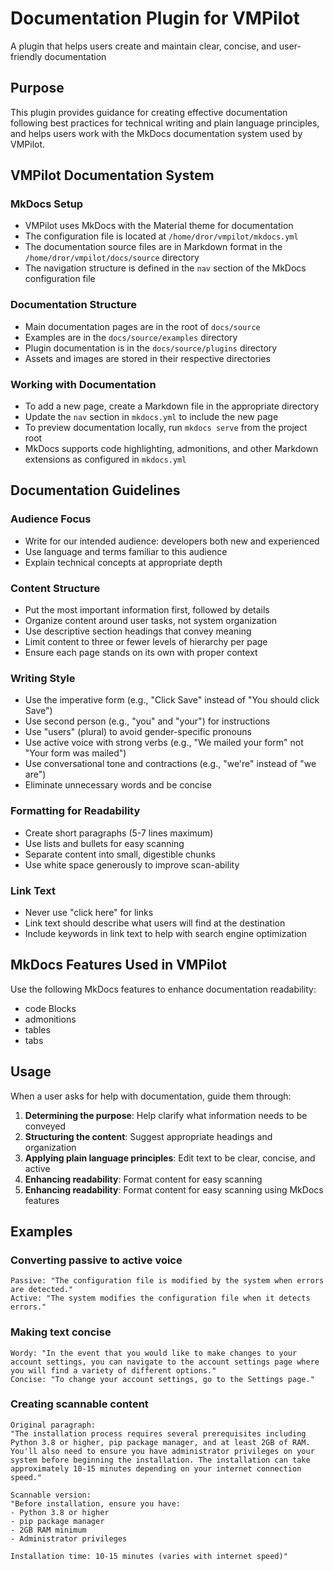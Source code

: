 # Documentation Plugin for VMPilot

A plugin that helps users create and maintain clear, concise, and user-friendly documentation

## Purpose

This plugin provides guidance for creating effective documentation following best practices for technical writing and plain language principles, and helps users work with the MkDocs documentation system used by VMPilot.

## VMPilot Documentation System

### MkDocs Setup
- VMPilot uses MkDocs with the Material theme for documentation
- The configuration file is located at `/home/dror/vmpilot/mkdocs.yml`
- The documentation source files are in Markdown format in the `/home/dror/vmpilot/docs/source` directory
- The navigation structure is defined in the `nav` section of the MkDocs configuration file

### Documentation Structure
- Main documentation pages are in the root of `docs/source`
- Examples are in the `docs/source/examples` directory
- Plugin documentation is in the `docs/source/plugins` directory
- Assets and images are stored in their respective directories

### Working with Documentation
- To add a new page, create a Markdown file in the appropriate directory
- Update the `nav` section in `mkdocs.yml` to include the new page
- To preview documentation locally, run `mkdocs serve` from the project root
- MkDocs supports code highlighting, admonitions, and other Markdown extensions as configured in `mkdocs.yml`

## Documentation Guidelines

### Audience Focus
- Write for our intended audience: developers both new and experienced
- Use language and terms familiar to this audience
- Explain technical concepts at appropriate depth

### Content Structure
- Put the most important information first, followed by details
- Organize content around user tasks, not system organization
- Use descriptive section headings that convey meaning
- Limit content to three or fewer levels of hierarchy per page
- Ensure each page stands on its own with proper context

### Writing Style
- Use the imperative form (e.g., "Click Save" instead of "You should click Save")
- Use second person (e.g., "you" and "your") for instructions
- Use "users" (plural) to avoid gender-specific pronouns
- Use active voice with strong verbs (e.g., "We mailed your form" not "Your form was mailed")
- Use conversational tone and contractions (e.g., "we're" instead of "we are")
- Eliminate unnecessary words and be concise

### Formatting for Readability
- Create short paragraphs (5-7 lines maximum)
- Use lists and bullets for easy scanning
- Separate content into small, digestible chunks
- Use white space generously to improve scan-ability

### Link Text
- Never use "click here" for links
- Link text should describe what users will find at the destination
- Include keywords in link text to help with search engine optimization

## MkDocs Features Used in VMPilot

Use the following MkDocs features to enhance documentation readability:
- code Blocks
- admonitions
- tables
- tabs

## Usage

When a user asks for help with documentation, guide them through:

1. **Determining the purpose**: Help clarify what information needs to be conveyed
2. **Structuring the content**: Suggest appropriate headings and organization
3. **Applying plain language principles**: Edit text to be clear, concise, and active
4. **Enhancing readability**: Format content for easy scanning
5. **Enhancing readability**: Format content for easy scanning using MkDocs features

## Examples

### Converting passive to active voice
```
Passive: "The configuration file is modified by the system when errors are detected."
Active: "The system modifies the configuration file when it detects errors."
```

### Making text concise
```
Wordy: "In the event that you would like to make changes to your account settings, you can navigate to the account settings page where you will find a variety of different options."
Concise: "To change your account settings, go to the Settings page."
```

### Creating scannable content
```
Original paragraph:
"The installation process requires several prerequisites including Python 3.8 or higher, pip package manager, and at least 2GB of RAM. You'll also need to ensure you have administrator privileges on your system before beginning the installation. The installation can take approximately 10-15 minutes depending on your internet connection speed."

Scannable version:
"Before installation, ensure you have:
- Python 3.8 or higher
- pip package manager
- 2GB RAM minimum
- Administrator privileges

Installation time: 10-15 minutes (varies with internet speed)"
```
